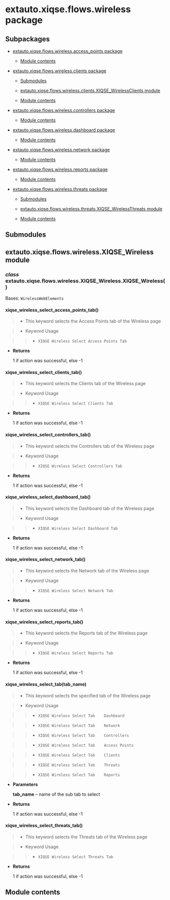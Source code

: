 # extauto.xiqse.flows.wireless package

## Subpackages


* [extauto.xiqse.flows.wireless.access_points package](flows.wireless.access_points.md)


    * [Module contents](flows.wireless.access_points.md#module-extauto.xiqse.flows.wireless.access_points)


* [extauto.xiqse.flows.wireless.clients package](flows.wireless.clients.md)


    * [Submodules](flows.wireless.clients.md#submodules)


    * [extauto.xiqse.flows.wireless.clients.XIQSE_WirelessClients module](flows.wireless.clients.md#extauto-xiqse-flows-wireless-clients-xiqse-wirelessclients-module)


    * [Module contents](flows.wireless.clients.md#module-extauto.xiqse.flows.wireless.clients)


* [extauto.xiqse.flows.wireless.controllers package](flows.wireless.controllers.md)


    * [Module contents](flows.wireless.controllers.md#module-extauto.xiqse.flows.wireless.controllers)


* [extauto.xiqse.flows.wireless.dashboard package](flows.wireless.dashboard.md)


    * [Module contents](flows.wireless.dashboard.md#module-extauto.xiqse.flows.wireless.dashboard)


* [extauto.xiqse.flows.wireless.network package](flows.wireless.network.md)


    * [Module contents](flows.wireless.network.md#module-extauto.xiqse.flows.wireless.network)


* [extauto.xiqse.flows.wireless.reports package](flows.wireless.reports.md)


    * [Module contents](flows.wireless.reports.md#module-extauto.xiqse.flows.wireless.reports)


* [extauto.xiqse.flows.wireless.threats package](flows.wireless.threats.md)


    * [Submodules](flows.wireless.threats.md#submodules)


    * [extauto.xiqse.flows.wireless.threats.XIQSE_WirelessThreats module](flows.wireless.threats.md#extauto-xiqse-flows-wireless-threats-xiqse-wirelessthreats-module)


    * [Module contents](flows.wireless.threats.md#module-extauto.xiqse.flows.wireless.threats)


## Submodules

## extauto.xiqse.flows.wireless.XIQSE_Wireless module


### _class_ extauto.xiqse.flows.wireless.XIQSE_Wireless.XIQSE_Wireless()
Bases: `WirelessWebElements`


#### xiqse_wireless_select_access_points_tab()
> 
> * This keyword selects the Access Points tab of the Wireless page


> * Keyword Usage

> > 
> > * `XIQSE Wireless Select Access Points Tab`


* **Returns**

    1 if action was successful, else -1



#### xiqse_wireless_select_clients_tab()
> 
> * This keyword selects the Clients tab of the Wireless page


> * Keyword Usage

> > 
> > * `XIQSE Wireless Select Clients Tab`


* **Returns**

    1 if action was successful, else -1



#### xiqse_wireless_select_controllers_tab()
> 
> * This keyword selects the Controllers tab of the Wireless page


> * Keyword Usage

> > 
> > * `XIQSE Wireless Select Controllers Tab`


* **Returns**

    1 if action was successful, else -1



#### xiqse_wireless_select_dashboard_tab()
> 
> * This keyword selects the Dashboard tab of the Wireless page


> * Keyword Usage

> > 
> > * `XIQSE Wireless Select Dashboard Tab`


* **Returns**

    1 if action was successful, else -1



#### xiqse_wireless_select_network_tab()
> 
> * This keyword selects the Network tab of the Wireless page


> * Keyword Usage

> > 
> > * `XIQSE Wireless Select Network Tab`


* **Returns**

    1 if action was successful, else -1



#### xiqse_wireless_select_reports_tab()
> 
> * This keyword selects the Reports tab of the Wireless page


> * Keyword Usage

> > 
> > * `XIQSE Wireless Select Reports Tab`


* **Returns**

    1 if action was successful, else -1



#### xiqse_wireless_select_tab(tab_name)
> 
> * This keyword selects the specified tab of the Wireless page


> * Keyword Usage

> > 
> > * `XIQSE Wireless Select Tab    Dashboard`


> > * `XIQSE Wireless Select Tab    Network`


> > * `XIQSE Wireless Select Tab    Controllers`


> > * `XIQSE Wireless Select Tab    Access Points`


> > * `XIQSE Wireless Select Tab    Clients`


> > * `XIQSE Wireless Select Tab    Threats`


> > * `XIQSE Wireless Select Tab    Reports`


* **Parameters**

    **tab_name** – name of the sub tab to select



* **Returns**

    1 if action was successful, else -1



#### xiqse_wireless_select_threats_tab()
> 
> * This keyword selects the Threats tab of the Wireless page


> * Keyword Usage

> > 
> > * `XIQSE Wireless Select Threats Tab`


* **Returns**

    1 if action was successful, else -1


## Module contents
